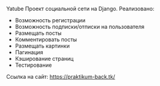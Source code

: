 Yatube
Проект социальной сети на Django.
Реализовано: 
- Возможность регистрации
- Возможность подписки/отписки на пользователя
- Размещать посты
- Комментировать посты
- Размещать картинки
- Пагинация
- Кэширование страниц
- Тестирование

Ссылка на сайт: https://praktikum-back.tk/
